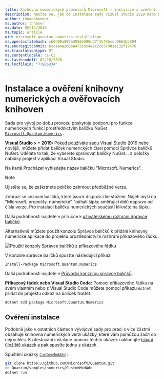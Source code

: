 ```yaml
---
title: Knihovna numerických procesorů Microsoft – instalace a ověření
description: Naučte se, jak do instalace sady Visual Studio 2019 nebo novější přidat knihovnu Microsoft pro počet nestejných čísel.
author: thomashaener
ms.author: thhaner
ms.date: 05/14/2019
ms.topic: article
uid: microsoft.quantum.numerics.installation
ms.openlocfilehash: cb0d00a509b3986b605dd7f15f9bccc0661bb894
ms.sourcegitcommit: 6ccea4a2006a47569c4e2c2cb37001e132f17476
ms.translationtype: MT
ms.contentlocale: cs-CZ
ms.lasthandoff: 02/28/2020
ms.locfileid: "77906334"
---
```

# <a name="numerics-library-installation-and-validation"></a>Instalace a ověření knihovny numerických a ověřovacích knihoven

Sada pro vývoj po dobu provozu poskytuje podporu pro funkce numerických funkcí prostřednictvím balíčku NuGet [`Microsoft.Quantum.Numerics`](https://www.nuget.org/packages/Microsoft.Quantum.Numerics) .

**Visual Studio > = 2019:** Pokud používáte sadu Visual Studio 2019 nebo novější, můžete přidat balíček numerických čísel pomocí Správce balíčků NuGet.
Uděláte to tak, že vyberete spravovat balíčky NuGet... z položky nabídky projekt v aplikaci Visual Studio.

Na kartě Procházet vyhledejte název balíčku "Microsoft. Numerics".

> [!NOTE]
> Ujistěte se, že zaškrtnete políčko zahrnout předběžné verze.

Zobrazí se seznam balíčků, které jsou k dispozici ke stažení.
Najetí myší na "Microsoft. propočty. numerické" "odhalí šipku směřující dolů napravo od čísla verze.
Pro instalaci balíčku numerických součástí klikněte na šipku.

Další podrobnosti najdete v příručce k [uživatelskému rozhraní Správce balíčků](https://docs.microsoft.com/nuget/tools/package-manager-ui).

Alternativně můžete použít konzolu Správce balíčků k přidání knihovny numerické aplikace do projektu prostřednictvím rozhraní příkazového řádku.

![Použití konzoly Správce balíčků z příkazového řádku](../../media/vs2017-nuget-console-menu.png)

V konzole správce balíčků spusťte následující příkaz:

```
Install-Package Microsoft.Quantum.Numerics
```

Další podrobnosti najdete v [Průvodci konzolou správce balíčků](https://docs.microsoft.com/nuget/tools/package-manager-console).

**Příkazový řádek nebo Visual Studio Code:** Pomocí příkazového řádku na svém vlastním nebo z Visual Studio Code můžete pomocí příkazu `dotnet` přidat do projektu odkaz na balíček NuGet:

```dotnetcli
dotnet add package Microsoft.Quantum.Numerics
```


## <a name="verifying-your-installation"></a>Ověření instalace

Podobně jako v ostatních částech vývojové sady pro práci s více částmi obsahuje knihovna numerických verzí ukázky, které vám pomůžou začít co nejrychleji.
K otestování instalace pomocí těchto ukázek naklonujte [hlavní úložiště ukázek](https://github.com/Microsoft/Quantum) a pak spusťte jednu z ukázek.

Spuštění ukázky [`CustomModAdd`](https://github.com/microsoft/Quantum/tree/master/samples/numerics/CustomModAdd) :

```bash
git clone https://github.com/Microsoft/Quantum.git
cd Quantum/samples/numerics/CustomModAdd
dotnet run
```
